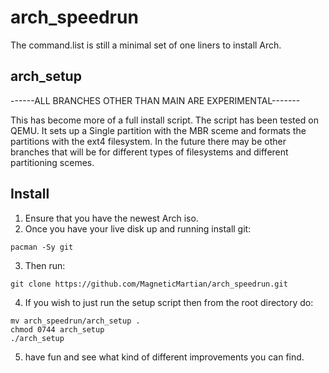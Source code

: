 # arch_speedrun
The command.list is still a minimal set of one liners to install Arch.

## arch_setup
------ALL BRANCHES OTHER THAN MAIN ARE EXPERIMENTAL-------

This has become more of a full install script. The script has been tested on QEMU. It sets up a Single partition with the MBR sceme and formats the partitions with the ext4 filesystem. In the future there may be other branches that will be for different types of filesystems and different partitioning scemes.

## Install
1) Ensure that you have the newest Arch iso.
2) Once you have your live disk up and running install git:
```
pacman -Sy git
```
3) Then run:
```
git clone https://github.com/MagneticMartian/arch_speedrun.git
```
4) If you wish to just run the setup script then from the root directory do:
```
mv arch_speedrun/arch_setup .
chmod 0744 arch_setup
./arch_setup
```
5) have fun and see what kind of different improvements you can find.
